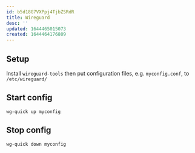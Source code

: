 ```yaml
---
id: b5d18G7VXPpj4TjbZSRdR
title: Wireguard
desc: ''
updated: 1644465015073
created: 1644464176809
---
```


## Setup
Install `wireguard-tools` then put configuration files, e.g. `myconfig.conf`, to `/etc/wireguard/`

## Start config
```
wg-quick up myconfig
```

## Stop config
```
wg-quick down myconfig
```
